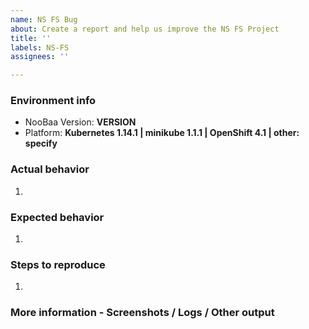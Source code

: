 ```yaml
---
name: NS FS Bug
about: Create a report and help us improve the NS FS Project
title: ''
labels: NS-FS
assignees: ''

---
```


### Environment info
- NooBaa Version: **VERSION**
- Platform: **Kubernetes 1.14.1 | minikube 1.1.1 | OpenShift 4.1 | other: specify**

### Actual behavior
1.

### Expected behavior
1.

### Steps to reproduce
1.

### More information - Screenshots / Logs / Other output
